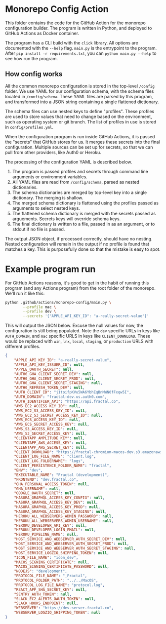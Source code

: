 # Monorepo Config Action

This folder contains the code for the GitHub Action for the monorepo configuration builder. The program is written in Python, and deployed to GitHub Actions as Docker container.

The program has a CLI build with the `click` library. All options are documented with the `--help` flag. `main.py` is the entrypoint to the program. After `pip install -r requirements.txt`, you can `python main.py --help` to see how run the program.

## How config works

All the common monorepo configuration is stored in the top-level `/config` folder. We use YAML for our configuration schema, with the schema files located in `/config/schema`. These YAML files are parsed by this program, and transformed into a JSON string containing a single flattened dictionary.

The schema files can use nested keys to define "profiles". These profiles are used to store values that need to change based on the environment, such as operating system or git branch. The list of profiles in use is stored in `config/profiles.yml`.

When the configuration program is run inside GitHub Actions, it is passed the "secrets" that GitHub stores for us. It merges these secrets into the final configuration. Multiple sources can be set up for secrets, so that we can pull from other providers, like Auth0 or Heroku.

The processing of the configuration YAML is described below.

1. The program is passed profiles and secrets through command line arguments or environment variables. 
2. All YAML files are read from `/config/schema`, parsed as nested dictionaries.
3. The schema dictionaries are merged by top-level key into a single dictionary. The merging is shallow.
4. The merged schema dictionary is flattened using the profiles passed as arguments to select nested keys.
5. The flattened schema dictionary is merged with the secrets passed as arguements. Secrets keys will override schema keys.
6. The final dictionary is written to a file, passed in as an argument, or to stdout if no file is passed.

The output JSON object, if processed correctly, should have no nesting. Nested configuration will remain in the output if no profile is found that matches a key. This is purposefully done so that the mistake is easy to spot.

# Example program run

For GitHub Actions reasons, it's good to get in the habit of running this program (and any Actions program) from the root folder of the monorepo. We'll run it like this:

```sh
python .github/actions/monorepo-config/main.py \
        --profile mac \
        --profile dev \
        --secrets '{"APPLE_API_KEY_ID": "a-really-secret-value"}'

```


This will output the JSON below. Excuse the null values for now, the configuration is still being populated. Note the `dev` specific URLs in keys like `AUTH_DOMAIN`, and `mac` specific URLS in keys like `CLIENT_DOWNLOAD`. These would be replaced with `win`, `lnx`, `local`, `staging`, or `production` URLS with different profiles.
```json
{
    "APPLE_API_KEY_ID": "a-really-secret-value",
    "APPLE_API_KEY_ISSUER_ID": null,
    "APPLE_OAUTH_SECRET": null,
    "AUTH0_GHA_CLIENT_SECRET_DEV": null,
    "AUTH0_GHA_CLIENT_SECRET_PROD": null,
    "AUTH0_GHA_CLIENT_SECRET_STAGING": null,
    "AUTH0_REFRESH_TOKEN_DEV": null,
    "AUTH_CLIENT_ID": "j1toifpKVu5WA6YbhEqBnMWN0fFxqw5I",
    "AUTH_DOMAIN": "fractal-dev.us.auth0.com",
    "AUTH_IDENTIFIER_API": "https://api.fractal.co",
    "AWS_EC2_ACCESS_KEY_ID": null,
    "AWS_EC2_S3_ACCESS_KEY_ID": null,
    "AWS_EC2_S3_SECRET_ACCESS_KEY_ID": null,
    "AWS_ECS_ACCESS_KEY_ID": null,
    "AWS_ECS_SECRET_ACCESS_KEY": null,
    "AWS_S3_ACCESS_KEY_ID": null,
    "AWS_S3_SECRET_ACCESS_KEY": null,
    "CLIENTAPP_AMPLITUDE_KEY": null,
    "CLIENTAPP_AWS_ACCESS_KEY": null,
    "CLIENTAPP_AWS_SECRET_KEY": null,
    "CLIENT_DOWNLOAD": "https://fractal-chromium-macos-dev.s3.amazonaws.com/Fractal.dmg",
    "CLIENT_LOG_FILE_NAME": "client.log",
    "CLIENT_LOG_FOLDERNAME": "logs",
    "CLIENT_PERSISTENCE_FOLDER_NAME": "fractal",
    "ENV": "dev",
    "EXECUTABLE_NAME": "Fractal (development)",
    "FRONTEND": "dev.fractal.co",
    "GHA_PERSONAL_ACCESS_TOKEN": null,
    "GHA_USERNAME": null,
    "GOOGLE_OAUTH_SECRET": null,
    "HASURA_GRAPHQL_ACCESS_KEY_CONFIG": null,
    "HASURA_GRAPHQL_ACCESS_KEY_DEV": null,
    "HASURA_GRAPHQL_ACCESS_KEY_PROD": null,
    "HASURA_GRAPHQL_ACCESS_KEY_STAGING": null,
    "HEROKU_ALL_WEBSERVERS_ADMIN_PASSWORD": null,
    "HEROKU_ALL_WEBSERVERS_ADMIN_USERNAME": null,
    "HEROKU_DEVELOPER_API_KEY": null,
    "HEROKU_DEVELOPER_LOGIN_EMAIL": null,
    "HEROKU_PIPELINE_NAME": null,
    "HOST_SERVICE_AND_WEBSERVER_AUTH_SECRET_DEV": null,
    "HOST_SERVICE_AND_WEBSERVER_AUTH_SECRET_PROD": null,
    "HOST_SERVICE_AND_WEBSERVER_AUTH_SECRET_STAGING": null,
    "HOST_SERVICE_LOGZIO_SHIPPING_TOKEN": null,
    "ICON_FILE_NAME": "icon_dev",
    "MACOS_SIGNING_CERTIFICATE": null,
    "MACOS_SIGNING_CERTIFICATE_PASSWORD": null,
    "NODEJS": "development",
    "PROTOCOL_FILE_NAME": "_Fractal",
    "PROTOCOL_FOLDER_PATH": "../../MacOS",
    "PROTOCOL_LOG_FILE_NAME": "protocol.log",
    "REACT_APP_SHA_SECRET_KEY": null,
    "SENTRY_AUTH_TOKEN": null,
    "SLACK_EC2_ALERTS_OAUTH_TOKEN": null,
    "SLACK_HOOKS_ENDPOINT": null,
    "WEBSERVER": "https://dev-server.fractal.co",
    "WEBSERVER_LOGZIO_SHIPPING_TOKEN": null
}
```
